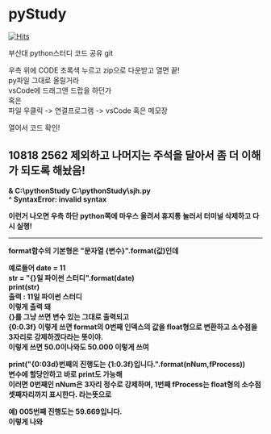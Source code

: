 # pyStudy

[![Hits](https://hits.seeyoufarm.com/api/count/incr/badge.svg?url=https%3A%2F%2Fgithub.com%2FYeondi%2FpyStud%25E3%2585%259B&count_bg=%2379C83D&title_bg=%23555555&icon=&icon_color=%23E7E7E7&title=hits&edge_flat=false)](https://hits.seeyoufarm.com)

부산대 python스터디 코드 공유 git   

우측 위에 CODE 초록색 누르고 zip으로 다운받고 열면 끝!   
py파일 그대로 올릴거라   
vsCode에 드래그앤 드랍을 하던가   
혹은   
파일 우클릭 -> 연결프로그램 -> vsCode 혹은 메모장   

열어서 코드 확인!   
## <b>10818 2562 제외하고 나머지는 주석을 달아서 좀 더 이해가 되도록 해놨음!   

  
& C:\pythonStudy C:\pythonStudy\sjh.py   
^
 SyntaxError: invalid syntax
  
이런거 나오면 우측 하단 python쪽에 마우스 올려서 휴지통 눌러서 터미널 삭제하고 다시 실행!   
  
<hr/>   
 format함수의 기본형은 "문자열 {변수}".format(값)인데    
 
 예로들어 date = 11   
 str = "{}일 파이썬 스터디".format(date)   
 print(str)   
 출력 : 11일 파이썬 스터디   
 이렇게 출력 돼   
  {}를 그냥 쓰면 변수 있는 그대로 출력되고   
  {0:0.3f} 이렇게 쓰면 format의 0번째 인덱스의 값을 float형으로 변환하고 소수점을 3자리로 강제하겠다라는 뜻이야.   
  이렇게 쓰면 50.0이나와도 50.000 이렇게 쓰여   
  
  print("{0:03d}번째의 진행도는 {1:0.3f}입니다.".format(nNum,fProcess))   
  변수에 할당안하고 바로 print도 가능해   
  이러면 0번째인 nNum은 3자리 정수로 강제하며, 1번째 fProcess는 float형의 소수점 셋째자리까지 표시한다. 라는뜻으로   
  
  예) 005번째 진행도는 59.669입니다.   
  이렇게 나와   
  
  
